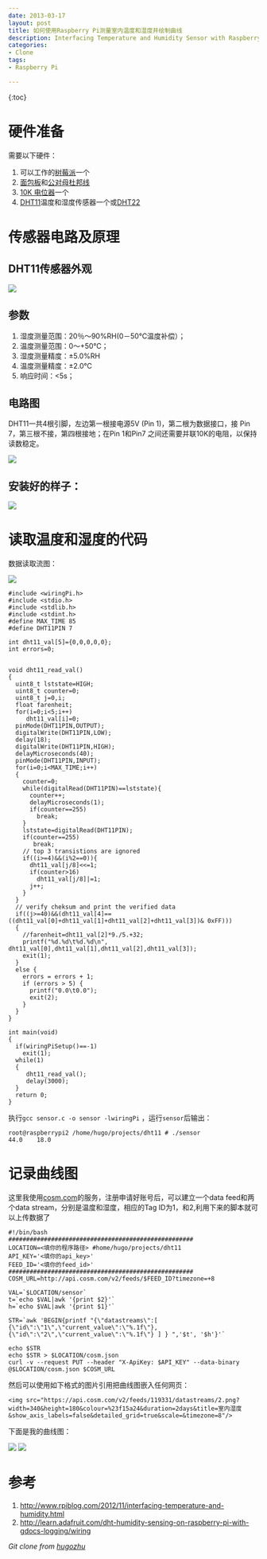 ```yaml
---
date: 2013-03-17        
layout: post
title: 如何使用Raspberry Pi测量室内温度和湿度并绘制曲线
description: Interfacing Temperature and Humidity Sensor with Raspberry Pi
categories:
- Clone
tags:
- Raspberry Pi

---
```


{:toc}

# 硬件准备

需要以下硬件：

1. 可以工作的[树莓派](http://s.click.taobao.com/t?e=zGU34CA7K%2BPkqB07S4%2FK0CITy7klxxrJ35Nnc0iO6niAHo44Chb01aWIu4ho12MwdcCLV6ff8kJMg0iz0FTGXaJAqMvt94sTe0NIrCAdd8LW)一个
2. [面包板](http://list.tmall.com/search_product.htm?q=%C3%E6%B0%FC%B0%E5&type=p&style=&cat=all&ali_trackid=2:mm_12926928_3484851_11423971:1364041941_4k1_1171281511&upsid=8daf4a561f161cd669d949c6bf367733&clk1=8daf4a561f161cd669d949c6bf367733)和[公对母杜邦线](http://list.tmall.com//search_product.htm?q=%B6%C5%B0%EE%CF%DF&type=p&style=&cat=all)
3. [10K 电位器](http://list.tmall.com/search_product.htm?q=10K+%B5%E7%CE%BB%C6%F7&user_action=initiative&at_topsearch=1&sort=st&type=p&cat=&style=)一个
4. [DHT11](http://list.tmall.com//search_product.htm?q=DHT11&type=p&style=&cat=all)温度和湿度传感器一个或[DHT22](http://s.taobao.com/search?q=DHT22&keyword=&commend=all&ssid=s5-e&search_type=item&atype=&tracelog=&sourceId=tb.index&rt=1364041904459&source=haiwaigou&pid=mm_14507416_2297358_8935934&unid=)

# 传感器电路及原理

## DHT11传感器外观

<img src="http://learn.adafruit.com/system/products/images/000/000/386/medium225/dht11_MED.jpg?1342023044"/>

## 参数

1. 湿度测量范围：20％～90%RH(0－50℃温度补偿）；
2. 温度测量范围：0～+50℃；
3. 湿度测量精度：±5.0%RH
4. 温度测量精度：±2.0℃
5. 响应时间：<5s；


## 电路图

DHT11一共4根引脚，左边第一根接电源5V (Pin 1)，第二根为数据接口，接 Pin 7，第三根不接，第四根接地；在Pin 1和Pin7 之间还需要并联10K的电阻，以保持读数稳定。

<img src="http://learn.adafruit.com/system/assets/assets/000/001/860/original/dht11wiring.gif?1345831788"/>


## 安装好的样子：

<img src="http://ww3.sinaimg.cn/bmiddle/6bc40342jw1e2rx17tlckj.jpg"/>


# 读取温度和湿度的代码

数据读取流图：

<img src="http://1.bp.blogspot.com/-_sMwYSZMGLw/UJpY2RYIA9I/AAAAAAAAAS0/rJ9ZQwZ3IfM/s640/DHT11+timing+diagram.jpg"/>

```
#include <wiringPi.h>  
#include <stdio.h>  
#include <stdlib.h>  
#include <stdint.h>  
#define MAX_TIME 85  
#define DHT11PIN 7  

int dht11_val[5]={0,0,0,0,0};  
int errors=0;

  
void dht11_read_val()  
{  
  uint8_t lststate=HIGH;  
  uint8_t counter=0;  
  uint8_t j=0,i;  
  float farenheit;  
  for(i=0;i<5;i++)  
     dht11_val[i]=0;  
  pinMode(DHT11PIN,OUTPUT);  
  digitalWrite(DHT11PIN,LOW);  
  delay(18);  
  digitalWrite(DHT11PIN,HIGH);  
  delayMicroseconds(40);  
  pinMode(DHT11PIN,INPUT);  
  for(i=0;i<MAX_TIME;i++)  
  {  
    counter=0;  
    while(digitalRead(DHT11PIN)==lststate){  
      counter++;  
      delayMicroseconds(1);  
      if(counter==255)  
        break;  
    }  
    lststate=digitalRead(DHT11PIN);  
    if(counter==255)  
       break;  
    // top 3 transistions are ignored  
    if((i>=4)&&(i%2==0)){  
      dht11_val[j/8]<<=1;  
      if(counter>16)  
        dht11_val[j/8]|=1;  
      j++;  
    }  
  }  
  // verify cheksum and print the verified data  
  if((j>=40)&&(dht11_val[4]==((dht11_val[0]+dht11_val[1]+dht11_val[2]+dht11_val[3])& 0xFF)))  
  {  
    //farenheit=dht11_val[2]*9./5.+32;  
    printf("%d.%d\t%d.%d\n", dht11_val[0],dht11_val[1],dht11_val[2],dht11_val[3]);    
    exit(1);
  }  
  else { 
    errors = errors + 1;
    if (errors > 5) {
      printf("0.0\t0.0");
      exit(2);
    }
  }
}  
  
int main(void)  
{  
  if(wiringPiSetup()==-1)  
    exit(1);  
  while(1)  
  {  
     dht11_read_val();  
     delay(3000);  
  }  
  return 0;  
}  

```

执行`gcc sensor.c -o sensor -lwiringPi` ，运行`sensor`后输出：

```
root@raspberrypi2 /home/hugo/projects/dht11 # ./sensor 
44.0    18.0
```

# 记录曲线图
这里我使用[cosm.com](http://cosm.com/)的服务，注册申请好账号后，可以建立一个data feed和两个data stream，分别是温度和湿度，相应的Tag ID为1，和2,利用下来的脚本就可以上传数据了

```
#!/bin/bash
####################################################
LOCATION=<填你的程序路径> #home/hugo/projects/dht11
API_KEY='<填你的api_key>'
FEED_ID='<填你的feed_id>'
####################################################
COSM_URL=http://api.cosm.com/v2/feeds/$FEED_ID?timezone=+8

VAL=`$LOCATION/sensor`
t=`echo $VAL|awk '{print $2}'`
h=`echo $VAL|awk '{print $1}'`

STR=`awk 'BEGIN{printf "{\"datastreams\":[ {\"id\":\"1\",\"current_value\":\"%.1f\"}, {\"id\":\"2\",\"current_value\":\"%.1f\"} ] } ",'$t', '$h'}'`

echo $STR
echo $STR > $LOCATION/cosm.json
curl -v --request PUT --header "X-ApiKey: $API_KEY" --data-binary @$LOCATION/cosm.json $COSM_URL
```

然后可以使用如下格式的图片引用把曲线图嵌入任何网页：

```
<img src="https://api.cosm.com/v2/feeds/119331/datastreams/2.png?width=340&height=180&colour=%23f15a24&duration=2days&title=室内湿度&show_axis_labels=false&detailed_grid=true&scale=&timezone=8"/>

```

下面是我的曲线图：

<img src="https://api.cosm.com/v2/feeds/119331/datastreams/2.png?width=340&height=180&colour=%23f15a24&duration=2days&title=室内湿度&show_axis_labels=false&detailed_grid=true&scale=&timezone=8"/>

<img src="https://api.cosm.com/v2/feeds/119331/datastreams/1.png?width=340&height=180&colour=%23f15a24&duration=2days&title=室内温度&show_axis_labels=false&detailed_grid=true&scale=&timezone=8"/>

# 参考

1. http://www.rpiblog.com/2012/11/interfacing-temperature-and-humidity.html
2. http://learn.adafruit.com/dht-humidity-sensing-on-raspberry-pi-with-gdocs-logging/wiring 

*Git clone from [hugozhu](https://github.com/hugozhu/blog "hugozhu's github")*